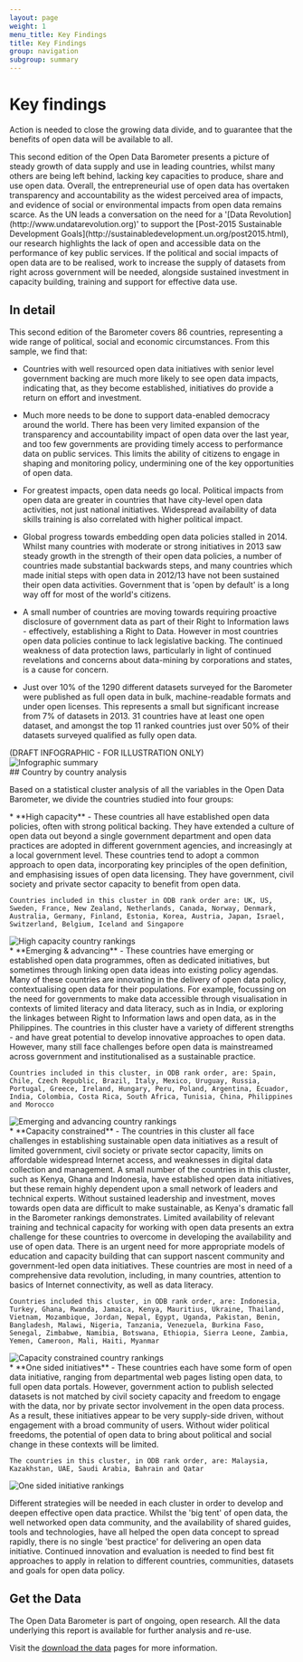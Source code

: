 ```yaml
---
layout: page
weight: 1
menu_title: Key Findings
title: Key Findings
group: navigation
subgroup: summary
---
```


# Key findings

<span class="lead">Action is needed to close the growing data divide, and to guarantee that the benefits of open data will be available to all.</span>

<div class="row">
<div class="col-sm-12" markdown="1">
This second edition of the Open Data Barometer presents a picture of steady growth of data supply and use in leading countries, whilst many others are being left behind, lacking key capacities to produce, share and use open data. Overall, the entrepreneurial use of open data has overtaken transparency and accountability as the widest perceived area of impacts, and evidence of social or environmental impacts from open data remains scarce. As the UN leads a conversation on the need for a '[Data Revolution](http://www.undatarevolution.org)' to support the [Post-2015 Sustainable Development Goals](http://sustainabledevelopment.un.org/post2015.html), our research highlights the lack of open and accessible data on the performance of key public services. If the political and social impacts of open data are to be realised, work to increase the supply of datasets from right across government will be needed, alongside sustained investment in capacity building, training and support for effective data use.
</div>
</div>
<div class="row">
<div class="col-sm-9 pull-right" markdown="1">

## In detail

This second edition of the Barometer covers 86 countries, representing a wide range of political, social and economic circumstances. From this sample, we find that:

* Countries with well resourced open data initiatives with senior level government backing are much more likely to see open data impacts, indicating that, as they become established, initiatives do provide a return on effort and investment. 

* Much more needs to be done to support data-enabled democracy around the world. There has been very limited expansion of the transparency and accountability impact of open data over the last year, and too few governments are providing timely access to performance data on public services. This limits the ability of citizens to engage in shaping and monitoring policy, undermining one of the key opportunities of open data. 

* For greatest impacts, open data needs go local. Political impacts from open data are greater in countries that have city-level open data activities, not just national initiatives. Widespread availability of data skills training is also correlated with higher political impact.

* Global progress towards embedding open data policies stalled in 2014. Whilst many countries with moderate or strong initiatives in 2013 saw steady growth in the strength of their open data policies, a number of countries made substantial backwards steps, and many countries which made initial steps with open data in 2012/13 have not been sustained their open data activities. Government that is 'open by default' is a long way off for most of the world's citizens. 

* A small number of countries are moving towards requiring proactive disclosure of government data as part of their Right to Information laws - effectively, establishing a Right to Data. However in most countries open data policies continue to lack legislative backing. The continued weakness of data protection laws, particularly in light of continued revelations and concerns about data-mining by corporations and states, is a cause for concern. 

* Just over 10% of the 1290 different datasets surveyed for the Barometer were published as full open data in bulk, machine-readable formats and under open licenses. This represents a small but significant increase from 7% of datasets in 2013. 31 countries have at least one open dataset, and amongst the top 11 ranked countries just over 50% of their datasets surveyed qualified as fully open data.

</div>
<div class="col-sm-3 infographic">
(DRAFT INFOGRAPHIC - FOR ILLUSTRATION ONLY)
<img src="/assets/images/seconded/infographic.png" class="img-responsive" alt="Infographic summary"/>
</div>
</div>

<div class="row">
<div class="col-sm-12" markdown="1"> 
## Country by country analysis
    
Based on a statistical cluster analysis of all the variables in the Open Data Barometer, we divide the countries studied into four groups:
</div>
</div>

<div class="row">
<div class="col-sm-8" markdown="1">
* **High capacity** - These countries all have established open data policies, often with strong political backing. They have extended a culture of open data out beyond a single government department and open data practices are adopted in different government agencies, and increasingly at a local government level. These countries tend to adopt a common approach to open data, incorporating key principles of the open definition, and emphasising issues of open data licensing. They have government, civil society and private sector capacity to benefit from open data. 

    Countries included in this cluster in ODB rank order are: UK, US, Sweden, France, New Zealand, Netherlands, Canada, Norway, Denmark, Australia, Germany, Finland, Estonia, Korea, Austria, Japan, Israel, Switzerland, Belgium, Iceland and Singapore
</div>
<div class="col-sm-4 exec-box"><img src="/assets/images/seconded/high-capacity.png" alt="High capacity country rankings"></div>
</div>

<div class="row">
<div class="col-sm-8" markdown="1">
* **Emerging & advancing** - These countries have emerging or established open data programmes, often as dedicated initiatives, but sometimes through linking open data ideas into existing policy agendas. Many of these countries are innovating in the delivery of open data policy, contextualising open data for their populations. For example, focussing on the need for governments to make data accessible through visualisation in contexts of limited literacy and data literacy, such as in India, or exploring the linkages between Right to Information laws and open data, as in the Philippines. The countries in this cluster have a variety of different strengths - and have great potential to develop innovative approaches to open data. However, many still face challenges before open data is mainstreamed across government and institutionalised as a sustainable practice. 

    Countries included in this cluster, in ODB rank order, are: Spain, Chile, Czech Republic, Brazil, Italy, Mexico, Uruguay, Russia, Portugal, Greece, Ireland, Hungary, Peru, Poland, Argentina, Ecuador, India, Colombia, Costa Rica, South Africa, Tunisia, China, Philippines and Morocco
</div>
<div class="col-md-4 exec-box"><img src="/assets/images/seconded/emerging-advancing.png" alt="Emerging and advancing country rankings"></div>
</div>

<div class="row">
<div class="col-sm-8" markdown="1">
* **Capacity constrained** - The countries in this cluster all face challenges in establishing sustainable open data initiatives as a result of limited government, civil society or private sector capacity, limits on affordable widespread Internet access, and weaknesses in digital data collection and management. A small number of the countries in this cluster, such as Kenya, Ghana and Indonesia, have established open data initiatives, but these remain highly dependent upon a small network of leaders and technical experts. Without sustained leadership and investment, moves towards open data are difficult to make sustainable, as Kenya's dramatic fall in the Barometer rankings demonstrates. Limited availability of relevant training and technical capacity for working with open data presents an extra challenge for these countries to overcome in developing the availability and use of open data. There is an urgent need for more appropriate models of education and capacity building that can support nascent community and government-led open data initiatives. These countries are most in need of a comprehensive data revolution, including, in many countries, attention to basics of Internet connectivity, as well as data literacy. 

    Countries included this cluster, in ODB rank order, are: Indonesia, Turkey, Ghana, Rwanda, Jamaica, Kenya, Mauritius, Ukraine, Thailand, Vietnam, Mozambique, Jordan, Nepal, Egypt, Uganda, Pakistan, Benin, Bangladesh, Malawi, Nigeria, Tanzania, Venezuela, Burkina Faso, Senegal, Zimbabwe, Namibia, Botswana, Ethiopia, Sierra Leone, Zambia, Yemen, Cameroon, Mali, Haiti, Myanmar
</div>
<div class="col-md-4 exec-box"><img src="/assets/images/seconded/capacity-constrained.png" alt="Capacity constrained country rankings"></div>
</div>

<div class="row">
<div class="col-sm-8" markdown="1">
* **One sided initiatives** - These countries each have some form of open data initiative, ranging from departmental web pages listing open data, to full open data portals. However, government action to publish selected datasets is not matched by civil society capacity and freedom to engage with the data, nor by private sector involvement in the open data process. As a result, these initiatives appear to be very supply-side driven, without engagement with a broad community of users. Without wider political freedoms, the potential of open data to bring about political and social change in these contexts will be limited. 

    The countries in this cluster, in ODB rank order, are: Malaysia, Kazakhstan, UAE, Saudi Arabia, Bahrain and Qatar
</div>
<div class="col-md-4 exec-box"><img src="/assets/images/seconded/one-sided.png" alt="One sided initiative rankings"></div>
</div>


Different strategies will be needed in each cluster in order to develop and deepen effective open data practice. Whilst the 'big tent' of open data, the well networked open data community, and the availability of shared guides, tools and technologies, have all helped the open data concept to spread rapidly, there is no single 'best practice' for delivering an open data initiative. Continued innovation and evaluation is needed to find best fit approaches to apply in relation to different countries, communities, datasets and goals for open data policy.


<div class="panel panel-default">
<div class="panel-body" markdown="1"><a href="/report/about/data.html"><i class="glyphicon glyphicon-download pull-right" style="font-size:8em; color:lightgrey;"></i><a>

## Get the Data
      
The Open Data Barometer is part of ongoing, open research. All the data underlying this report is available for further analysis and re-use. 
      
Visit the [download the data](/report/about/data.html) pages for more information.
      
  </div>
</div>
